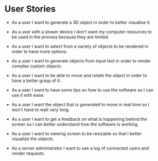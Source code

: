 # User Stories

-   As a user I want to generate a 3D object in order to better visualise it.

-   As a user with a slower device I don't want my computer resources to be used in the process because they are limited.

-   As a user I want to select from a variety of objects to be rendered in order to have more options.

-   As a user I want to generate objects from input text in order to render complex custom objects.

-   As a user I want to be able to move and rotate the object in order to have a better grasp of it.

-   As a user I want to have some tips on how to use the software so I can use it with ease.

-   As a user I want the object that is generated to move in real time so I won't have to wait very long.

-   As a user I want to get a feedback on what is happening behind the screen so I can better understand how the software is working.

-   As a user I want to viewing screen to be resizable so that I better visualize the objects.

-   As a server administrator I want to see a log of connected users and render requests.
